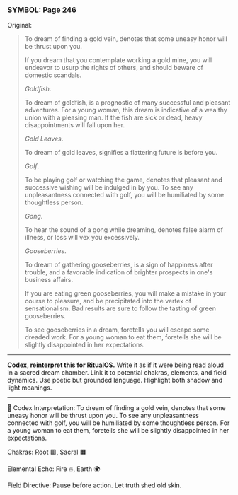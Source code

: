 ### SYMBOL: Page 246

Original:
> To dream of finding a gold vein, denotes that some uneasy honor
> will be thrust upon you.
> 
> 
> If you dream that you contemplate working a gold mine, you will endeavor
> to usurp the rights of others, and should beware of domestic scandals.
> 
> 
> _Goldfish_.
> 
> 
> To dream of goldfish, is a prognostic of many successful
> and pleasant adventures. For a young woman, this dream
> is indicative of a wealthy union with a pleasing man.
> If the fish are sick or dead, heavy disappointments will
> fall upon her.
> 
> 
> _Gold Leaves_.
> 
> 
> To dream of gold leaves, signifies a flattering future is before you.
> 
> 
> _Golf_.
> 
> 
> To be playing golf or watching the game, denotes that
> pleasant and successive wishing will be indulged in by you.
> To see any unpleasantness connected with golf, you will be
> humiliated by some thoughtless person.
> 
> 
> _Gong_.
> 
> 
> To hear the sound of a gong while dreaming, denotes false alarm of illness,
> or loss will vex you excessively.
> 
> 
> _Gooseberries_.
> 
> 
> To dream of gathering gooseberries, is a sign of happiness after trouble,
> and a favorable indication of brighter prospects in one's business affairs.
> 
> 
> If you are eating green gooseberries, you will make a mistake in your course
> to pleasure, and be precipitated into the vertex of sensationalism.
> Bad results are sure to follow the tasting of green gooseberries.
> 
> 
> To see gooseberries in a dream, foretells you will escape some dreaded work.
> For a young woman to eat them, foretells she will be slightly disappointed
> in her expectations.

---

**Codex, reinterpret this for RitualOS.**
Write it as if it were being read aloud in a sacred dream chamber.
Link it to potential chakras, elements, and field dynamics.
Use poetic but grounded language.
Highlight both shadow and light meanings.

---

🔁 Codex Interpretation:
To dream of finding a gold vein, denotes that some uneasy honor will be thrust upon you. To see any unpleasantness connected with golf, you will be humiliated by some thoughtless person. For a young woman to eat them, foretells she will be slightly disappointed in her expectations.

Chakras: Root 🟥, Sacral 🟧

Elemental Echo: Fire 🔥, Earth 🌍

Field Directive: Pause before action. Let truth shed old skin.
